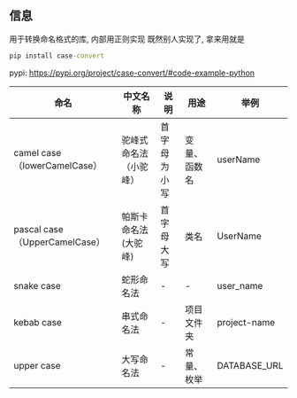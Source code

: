 ## 信息
用于转换命名格式的库, 内部用正则实现
既然别人实现了, 拿来用就是  

~~~cmd
pip install case-convert
~~~

pypi: https://pypi.org/project/case-convert/#code-example-python  


|命名	|中文名称	|说明	|用途	|举例|
|--|--|--|--|--|
|camel case （lowerCamelCase）	|驼峰式命名法（小驼峰）	|首字母为小写	|变量、函数名	|userName|
|pascal case（UpperCamelCase）	|帕斯卡命名法(大驼峰)	|首字母大写	|类名	|UserName|
|snake case	|蛇形命名法	|-	|-	|user_name|
|kebab case	|串式命名法	|-	|项目文件夹	|project-name|
|upper case	|大写命名法	|-	|常量、枚举	|DATABASE_URL|


